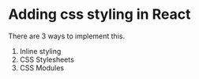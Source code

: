 # Adding css styling in React
There are 3 ways to implement this.
1. Inline styling
2. CSS Stylesheets
3. CSS Modules
